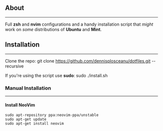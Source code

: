 ## About
---
Full **zsh** and **nvim** configurations and a handy installation script that *might* work on *some* distributions of **Ubuntu** and **Mint**.

## Installation 
---

Clone the repo:
    git clone https://github.com/dennisplosceanu/dotfiles.git --recursive

If you're using the script use **sudo**:
    sudo ./install.sh

### Manual Installation
---

#### Install NeoVim

    sudo apt-repository ppa:neovim-ppa/unstable
    sudo apt-get update
    sudo apt-get install neovim

